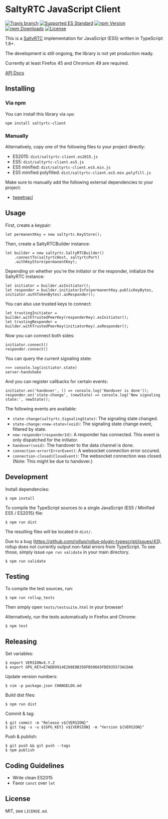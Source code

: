# SaltyRTC JavaScript Client

[![Travis branch](https://img.shields.io/travis/saltyrtc/saltyrtc-client-js/master.svg)](https://travis-ci.org/saltyrtc/saltyrtc-client-js)
[![Supported ES Standard](https://img.shields.io/badge/javascript-ES5%20%2F%20ES2015-yellow.svg)](https://github.com/saltyrtc/saltyrtc-client-js)
[![npm Version](https://img.shields.io/npm/v/saltyrtc-client.svg?maxAge=2592000)](https://www.npmjs.com/package/saltyrtc-client)
[![npm Downloads](https://img.shields.io/npm/dt/saltyrtc-client.svg?maxAge=3600)](https://www.npmjs.com/package/saltyrtc-client)
[![License](https://img.shields.io/badge/license-MIT-blue.svg)](https://github.com/saltyrtc/saltyrtc-client-js)

This is a [SaltyRTC](https://github.com/saltyrtc/saltyrtc-meta) implementation
for JavaScript (ES5) written in TypeScript 1.8+.

The development is still ongoing, the library is not yet production ready.

Currently at least Firefox 45 and Chromium 49 are required.

[API Docs](https://saltyrtc.github.io/saltyrtc-client-js/)

## Installing

### Via npm

You can install this library via `npm`:

    npm install saltyrtc-client

### Manually

Alternatively, copy one of the following files to your project directly:

 - ES2015: `dist/saltyrtc-client.es2015.js`
 - ES5: `dist/saltyrtc-client.es5.js`
 - ES5 minified: `dist/saltyrtc-client.es5.min.js`
 - ES5 minified polyfilled: `dist/saltyrtc-client.es5.min.polyfill.js`

Make sure to manually add the following external dependencies to your project:

 - [tweetnacl](https://github.com/dchest/tweetnacl-js)

## Usage

First, create a keypair:

    let permanentKey = new saltyrtc.KeyStore();

Then, create a SaltyRTCBuilder instance:

    let builder = new saltyrtc.SaltyRTCBuilder()
        .connectTo(saltyrtcHost, saltyrtcPort)
        .withKeyStore(permanentKey);

Depending on whether you're the initiator or the responder, initialize the SaltyRTC instance:

    let initiator = builder.asInitiator();
    let responder = builder.initiatorInfo(permanentKey.publicKeyBytes, initiator.authTokenBytes).asResponder();

You can also use trusted keys to connect:

    let trustingInitiator = builder.withTrustedPeerKey(responderKey).asInitiator();
    let trustingResponder = builder.withTrustedPeerKey(initiatorKey).asResponder();

Now you can connect both sides:

    initiator.connect()
    responder.connect()

You can query the current signaling state:

    >>> console.log(initiator.state)
    server-handshake

And you can register callbacks for certain events:

    initiator.on('handover', () => console.log('Handover is done'));
    responder.on('state-change', (newState) => console.log('New signaling state:', newState));

The following events are available:

 - `state-change(saltyrtc.SignalingState)`: The signaling state changed.
 - `state-change:<new-state>(void)`: The signaling state change event, filtered by state.
 - `new-responder(responderId)`: A responder has connected. This event is only dispatched for the initiator.
 - `handover(void)`: The handover to the data channel is done.
 - `connection-error(ErrorEvent)`: A websocket connection error occured.
 - `connection-closed(CloseEvent)`: The websocket connection was closed. (Note: This might be due to handover.)

## Development

Install dependencies:

    $ npm install

To compile the TypeScript sources to a single JavaScript (ES5 / Minified ES5 / ES2015) file:

    $ npm run dist

The resulting files will be located in `dist/`.

Due to a bug (https://github.com/rollup/rollup-plugin-typescript/issues/43),
rollup does not currently output non-fatal errors from TypeScript. To see
those, simply issue `npm run validate` in your main directory.

    $ npm run validate

## Testing

To compile the test sources, run:

    $ npm run rollup_tests

Then simply open `tests/testsuite.html` in your browser!

Alternatively, run the tests automatically in Firefox and Chrome:

    $ npm test

## Releasing

Set variables:

    $ export VERSION=X.Y.Z
    $ export GPG_KEY=E7ADD9914E260E8B35DFB50665FDE935573ACDA6

Update version numbers:

    $ vim -p package.json CHANGELOG.md

Build dist files:

    $ npm run dist

Commit & tag:

    $ git commit -m "Release v${VERSION}"
    $ git tag -s -u ${GPG_KEY} v${VERSION} -m "Version ${VERSION}"

Push & publish:

    $ git push && git push --tags
    $ npm publish

## Coding Guidelines

- Write clean ES2015
- Favor `const` over `let`

## License

MIT, see `LICENSE.md`.
